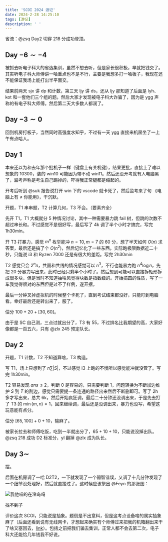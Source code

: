 ```yaml
---
title: 'SCOI 2024 游记'
date: 2024-2-28 14:25:10
tags: [游记]
description: ' '
---
```


省流：@zsq Day2 切穿 218 分成功登顶。

## Day $-6 \sim -4$

被抓去听电子科大的省选集训，虽然不想去听，但是家长很积极，早就把钱交了。其实听电子科大师傅讲一哈重点也不是不行，主要是我想多打一哈板子，我现在还不能保证我场上能打出半平面交。

结果前两天 sjx 讲 dp 和计数，第三天 ljy 讲 ds，还从 ljy 那知道了后面是 lyh、kot 和一套他们三个组的题。然后大家才发现被电子科大诈骗了，因为是 ygg 声称的有电子科大师傅。然后第二天大多数人都润了。

## Day $-3 \sim 0$

回到机房打板子，当然同时高强度水知乎，不过有一天 ygg 直接来机房坐了一上午有点哈人。

## Day $1$

本来还以为和去年那个批机子一样（键盘上有关机键），结果更批，直接上了难以想象的 10300，装的 win10 可能因为带不动 win11。然后还没开考就有人电脑黑了，监考声称是考生自己踢掉的，吓得我正常腿都是缩起的。

开考后听到 @suk 报告说打开 win 下的 vscode 就卡死了，然后监考来了句 《电脑上有 $\neq$ 你能用》，干沉默。

开题，T1 串串题，T2 计算几何，T3 不会。（要素齐全）

先开 T1，T1 大概就分 5 种情况讨论，其中一种需要暴力跳 fail 树，但跳的次数不超过串长和。不过感觉不是很好写，最后写了 4k 调了半个小时才搞完，写完 1h30min。

开 T3 打暴力，感觉 $m^n$ 枚举能冲 $n=10,m=7$ 的 $60$ 分，想了半天如何 $O(n)$ 求答案，最后还是搞了个 $O(n^2)$，然后记忆化了一些东西。实际跑极限数据近二十秒，只能说 i3 和 Ryzen 7000 还是有很大的差距。写完 2h30min

T2 感觉只会 $2^n n$，共圆和共线的情况感觉可以 $n^3$，不行也能暴力跑 $n^4 \log n$，先把 $20$ 分暴力写出来，此时已经只剩半个小时了。然后想到可能可以直接拆矩形拆成很多块，但是当时不知道抽啥风觉得块数是指数级的。开始搞圆的性质，写了一车我觉得很对的东西但是过不了样例，遂开摆。

最后一分钟叉掉虚拟机的时候整个卡死了，直到考试结束都没好，只能盯到电脑看。幸好最后还是转出来了，服了。

估分 $100 + 20 + [30,60]$。

由于是 SC 自己测，三点过就出分了，T3 有 $55$，不过排名比我期望的高，大家好像都是一百五六，只有 @zlx $245$ 预定队长。

## Day $2$

开题，T1 计数，T2 不知道算啥，T3 构造。

写 T1，场上只想到了 $n \sum |S|$，不过感觉 i3 上跑的不慢所以感觉能冲就没管了。写完 1h30min。

T2 容易发现 $ans \leq 2$，判断 $0$ 是容易的，只需要判断 $1$，问题转换为不断加边维护 $S$ 到 $T$ 的割边，感觉只需要提一条连通的路径出来然后不断删即可。写了 2h 多才写出来，总共 6k，然后开始疯狂调，最后二十分钟还没调出来，于是先去打了 T3 的 $\min(m,n) = 1$，回来继续调，最后还是没调出来，暴力也没写，希望这玩意能有点分。

估分 $[65,100] + 0 + 10$，输麻了。

被家长拉去和师傅吃饭，吃到一半就出分了，$65 + 10 + 10$，只能说没掉出队。@zsq $218$ 成功 D2 标准分，yl 翻掉 @zlx 成为队长。

## Day $3 \sim$

摆。

后面在机房调了一哈 D2T2，一下就发现了一个弱智错误，又调了十几分钟发现了一个细节没处理好，然后就直接过了。这时候应该祭出 @Feyn 的那张图：

![我他喵的在淦鸟吗]()

~~找不到了~~

评价这次 SCOI，只能说是抽象。题倒是不出意料，但是这考点设备啥的属实抽象麻了（后面还看到说有无线网卡，才想起来确实有个师傅过来把我的机箱翻出来干了啥又塞回去，[link](https://www.luogu.com.cn/discuss/782820)）。包括之前把我们骗去集训，正常人都不会去第二次，电子科大还能恰几年钱我不好说。